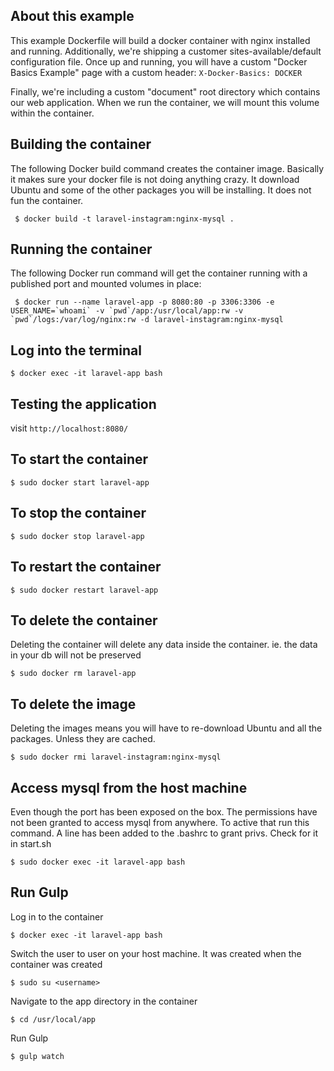 About this example
------------------
This example Dockerfile will build a docker container with nginx installed and running.
Additionally, we're shipping a customer sites-available/default configuration file. Once
up and running, you will have a custom "Docker Basics Example" page with a custom
header: `X-Docker-Basics: DOCKER`

Finally, we're including a custom "document" root directory which contains our web
application. When we run the container, we will mount this volume within the container.


Building the container
----------------------
The following Docker build command creates the container image. Basically it makes sure your docker file is not doing anything crazy. It download Ubuntu and some of the other packages you will be installing. It does not fun the container.
```
 $ docker build -t laravel-instagram:nginx-mysql .
```

Running the container
---------------------
The following Docker run command will get the container running with a published port and mounted
volumes in place:
```
 $ docker run --name laravel-app -p 8080:80 -p 3306:3306 -e USER_NAME=`whoami` -v `pwd`/app:/usr/local/app:rw -v `pwd`/logs:/var/log/nginx:rw -d laravel-instagram:nginx-mysql
```

Log into the terminal
----------------

```
$ docker exec -it laravel-app bash
```


Testing the application
-------------
visit `http://localhost:8080/`


To start the container
----------------

```
$ sudo docker start laravel-app
```

To stop the container
----------------

```
$ sudo docker stop laravel-app
```

To restart the container
----------------

```
$ sudo docker restart laravel-app
```

To delete the container
----------------
Deleting the container will delete any data inside the container. ie. the data in your db will not be preserved
```
$ sudo docker rm laravel-app
```

To delete the image
----------------
Deleting the images means you will have to re-download Ubuntu and all the packages. Unless they are cached.
```
$ sudo docker rmi laravel-instagram:nginx-mysql
```


Access mysql from the host machine
----------------
Even though the port has been exposed on the box. The permissions have not been granted to access mysql from anywhere. 
To active that run this command. A line has been added to the .bashrc to grant privs. Check for it in start.sh
```
$ sudo docker exec -it laravel-app bash
```

Run Gulp
---------------
Log in to the container

`$ docker exec -it laravel-app bash`

Switch the user to user on your host machine. It was created when the container was created

`$ sudo su <username>`

Navigate to the app directory in the container

`$ cd /usr/local/app`

Run Gulp

`$ gulp watch`
